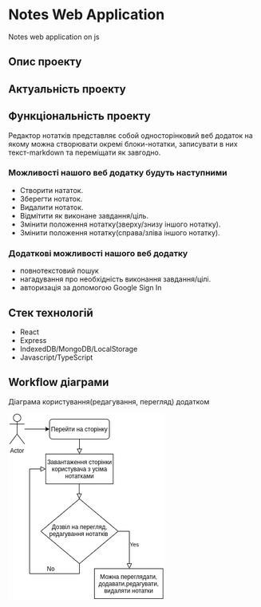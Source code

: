 # Notes Web Application 

Notes web application on js


## Опис проекту
## Актуальність проекту
## Функціональність проекту

Редактор нотатків представляє собой односторінковий веб додаток на якому можна створювати окремі блоки-нотатки, записувати в них текст-markdown та переміщати як завгодно.   

### Можливості нашого веб додатку будуть наступними
* Створити нататок.
* Зберегти нотаток.
* Видалити нотаток.
* Відмітити як виконане завдання/ціль.
* Змінити положення нотатку(зверху/знизу іншого нотатку).
* Змінити положення нотатку(справа/зліва іншого нотатку).

### Додаткові можливості нашого веб додатку
* повнотекстовий пошук 
* нагадування про необхідність виконання завдання/цілі.
* авторизація за допомогою Google Sign In

## Стек технологій
* React
* Express 
* IndexedDB/MongoDB/LocalStorage 
* Javascript/TypeScript

## Workflow діаграми 

Діаграма користування(редагування, перегляд) додатком

![alt text](https://github.com/BeefMILF/NotesApp/blob/main/MakeNotesDiagram.png)

